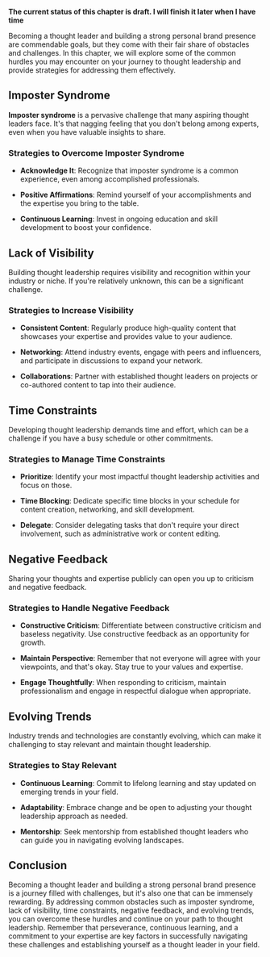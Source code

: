 **The current status of this chapter is draft. I will finish it later when I have time**

Becoming a thought leader and building a strong personal brand presence are commendable goals, but they come with their fair share of obstacles and challenges. In this chapter, we will explore some of the common hurdles you may encounter on your journey to thought leadership and provide strategies for addressing them effectively.

Imposter Syndrome
-----------------

**Imposter syndrome** is a pervasive challenge that many aspiring thought leaders face. It's that nagging feeling that you don't belong among experts, even when you have valuable insights to share.

### **Strategies to Overcome Imposter Syndrome**

* **Acknowledge It**: Recognize that imposter syndrome is a common experience, even among accomplished professionals.

* **Positive Affirmations**: Remind yourself of your accomplishments and the expertise you bring to the table.

* **Continuous Learning**: Invest in ongoing education and skill development to boost your confidence.

Lack of Visibility
------------------

Building thought leadership requires visibility and recognition within your industry or niche. If you're relatively unknown, this can be a significant challenge.

### **Strategies to Increase Visibility**

* **Consistent Content**: Regularly produce high-quality content that showcases your expertise and provides value to your audience.

* **Networking**: Attend industry events, engage with peers and influencers, and participate in discussions to expand your network.

* **Collaborations**: Partner with established thought leaders on projects or co-authored content to tap into their audience.

Time Constraints
----------------

Developing thought leadership demands time and effort, which can be a challenge if you have a busy schedule or other commitments.

### **Strategies to Manage Time Constraints**

* **Prioritize**: Identify your most impactful thought leadership activities and focus on those.

* **Time Blocking**: Dedicate specific time blocks in your schedule for content creation, networking, and skill development.

* **Delegate**: Consider delegating tasks that don't require your direct involvement, such as administrative work or content editing.

Negative Feedback
-----------------

Sharing your thoughts and expertise publicly can open you up to criticism and negative feedback.

### **Strategies to Handle Negative Feedback**

* **Constructive Criticism**: Differentiate between constructive criticism and baseless negativity. Use constructive feedback as an opportunity for growth.

* **Maintain Perspective**: Remember that not everyone will agree with your viewpoints, and that's okay. Stay true to your values and expertise.

* **Engage Thoughtfully**: When responding to criticism, maintain professionalism and engage in respectful dialogue when appropriate.

Evolving Trends
---------------

Industry trends and technologies are constantly evolving, which can make it challenging to stay relevant and maintain thought leadership.

### **Strategies to Stay Relevant**

* **Continuous Learning**: Commit to lifelong learning and stay updated on emerging trends in your field.

* **Adaptability**: Embrace change and be open to adjusting your thought leadership approach as needed.

* **Mentorship**: Seek mentorship from established thought leaders who can guide you in navigating evolving landscapes.

Conclusion
----------

Becoming a thought leader and building a strong personal brand presence is a journey filled with challenges, but it's also one that can be immensely rewarding. By addressing common obstacles such as imposter syndrome, lack of visibility, time constraints, negative feedback, and evolving trends, you can overcome these hurdles and continue on your path to thought leadership. Remember that perseverance, continuous learning, and a commitment to your expertise are key factors in successfully navigating these challenges and establishing yourself as a thought leader in your field.
